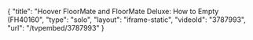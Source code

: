 {
    "title": "Hoover FloorMate and FloorMate Deluxe: How to Empty (FH40160",
    "type": "solo",
    "layout": "iframe-static",
    "videoId": "3787993",
    "url": "\/tvpembed\/3787993"
}